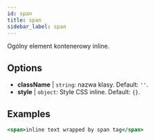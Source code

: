 ```yaml
---
id: span
title: span
sidebar_label: span
---
```


Ogólny element kontenerowy inline.

## Options

* __className__ | `string`: nazwa klasy. Default: `''`.
* __style__ | `object`: Style CSS inline. Default: `{}`.


## Examples

```jsx live
<span>inline text wrapped by span tag</span>
```

